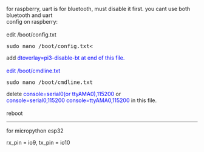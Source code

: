 for raspberry, uart is for bluetooth, must disable it first. you cant use both bluetooth and uart <br>
config on raspberry: <br>
 <br>
edit /boot/config.txt
<pre>
sudo nano /boot/config.txt<
</pre>
add <span style="color: blue">dtoverlay=pi3-disable-bt<span> at end of this file. <br>
 <br>
edit /boot/cmdline.txt <br>
<pre>
sudo nano /boot/cmdline.txt
</pre>
delete <span style="color: blue">console=serial0(or ttyAMA0),115200</span> or  <br>
<span style="color: blue">console=serial0,115200 console=ttyAMA0,115200</span> in this file. <br>
 <br>
reboot

----------------------------------

for micropython esp32

rx_pin = io9, tx_pin = io10

